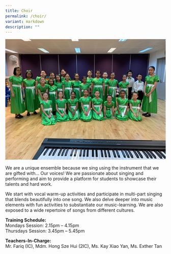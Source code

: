 ```yaml
---
title: Choir
permalink: /choir/
variant: markdown
description: ""
---
```

![](/images/Choir2024.png)

We are a unique ensemble because we sing using the instrument that we are gifted with... Our voices! We are passionate about singing and performing and aim to provide a platform for students to showcase their talents and hard work. <br> 

We start with vocal warm-up activities and participate in multi-part singing that blends beautifully into one song. We also delve deeper into music elements with fun activities to substantiate our music-learning. We are also exposed to a wide repertoire of songs from different cultures. <br>

<b>Training Schedule:</b> <br>
Mondays Session: 		2.15pm – 4.15pm <br>
Thursdays Session: 	3.45pm – 5.45pm <br>

<b>Teachers-In-Charge:</b> <br>
Mr. Fariq (IC), Mdm. Hong Sze Hui (2IC), Ms. Kay Xiao Yan, Ms. Exther Tan